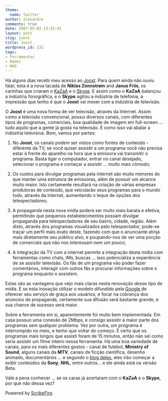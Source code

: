 ```yaml
---
theme:
  name: twitter
author: alexandre
comments: true
date: 2007-05-03 13:43:42
layout: post
slug: joost
title: Joost
wordpress_id: 131
tags:
- Ferramentas
- Redes
- Web
---
```


Há alguns dias recebi meu acesso ao [Joost](http://www.joost.com). Para quem ainda não ouviu falar, esta é a nova tacada de **Niklas Zennstrøm** and **Janus Friis**, os carinhas que criaram o [KaZaA](http://www.kazaa.com) e o [Skype](http://www.skype.com). E assim como o **KaZaA** balançou a indústria fonográfica, e o **Skype** agitou a indústria de telefonia, a impressão que tenho é que o **Joost** vai mexer com a indústria de televisão.

O **Joost** é uma nova forma de ver televisão, através da Internet. Assim como a televisão convencional, possui diversos canais, com diferentes tipos de programas, comerciais, boa qualidade de imagem em full-screen ... tudo aquilo que a gente já gosta na televisão. E como isso vai abalar a indústria televisiva. Bom, vamos por partes:

1. No **Joost**, os canais podem ser vistos como fontes de conteúdo - diferente da TV, se você quiser assistir a um programa você não precisa estar à frente do aparelho na hora que a emissora vai transmitir o programa. Basta ligar o computador, entrar no canal desejado, selecionar o programa e começar a assistir ... muito mais cômodo;

2. Os custos para divulgar programas pela internet são muito menores do que manter uma estrutura de emissoras, além de possuir um alcance muito maior. Isto certamente resultará na criação de várias empresas produtoras de conteúdo, que veicularão seus programas para o mundo todo, através da internet, aumentando o leque de opções dos telespectadores;

3. A propaganda nesta nova mídia poderá ser muito mais barata e efetiva, permitindo que pequenos estabelecimentos possam divulgar propaganda para telespectadores de seu bairro, cidade, região. Além disto, através dos programas visualizados pelo telespectador, pode-se traçar um perfil mais exato deste, fazendo com que o anunciante atinja mais diretamente seu público alvo, e poupando-nos de ver uma porção de comerciais que não nos interessam nem um pouco;

4. A integração da TV com a internet permite a integração desta mídia com ferramentas como chats, IMs, buscas ... isso potencializa a experiência de se assisitir televisão. Os fãs de um programa vão poder fazer comentários, interagir com outros fãs e procurar informações sobre o programa enquanto o assistem.

Estas são as vantagens que vejo mais claras nesta renovação desse tipo de mídia. E se esta inovação utilizar o modelo difundido pela [Google ](http://www.google.com)de oferecer seu serviço de graça aos usuários, e focar na cobrança dos anúncios de propaganda, certamente sua difusão será bastante grande, e sua chance de sucesso será maior.

Sobre a ferramenta em si, aparentemente foi muito bem implementada. Em casa possuo uma conexão de 2Mbps, e consigo assistir à maior parte dos programas sem qualquer problema. Vez por outra, um programa é interrompido no meio, e tenho que voltar do começo. É certo que os programas mais longos que assisti foram de 15 minutos, então não sei como seria assistir um filme inteiro nessa ferramenta. Há uma boa variedade de canais, para os mais diferentes gostos - canal de futebol, **Ministry of Sound**, alguns canais da **MTV**, canais de ficção científica, desenho animado, documentários ... e segundo o [blog deles](http://www.joost.com/blog), eles irão começar a exibir conteúdos da **Sony**, **NHL**, entre outros... e ele ainda está na versão Beta.

Vale a pena conhecer ... se os caras já acertaram com o **KaZaA** e o **Skype**, por que não dessa vez?


Powered by [ScribeFire](http://scribefire.com/).
